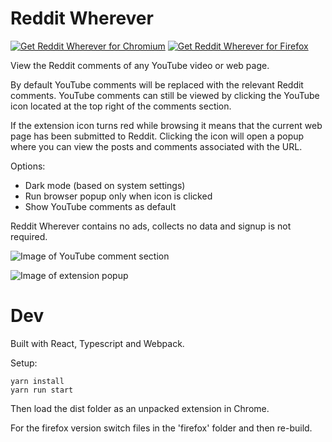 # Reddit Wherever
<a href="https://chrome.google.com/webstore/detail/reddit-wherever/delfgcgfgfjlllhhcgiaacchlnhljbcm"><img src="https://raw.githubusercontent.com/z0ccc/Reddit-Wherever/master/promo/chrome.png" alt="Get Reddit Wherever for Chromium"></a>
<a href="https://addons.mozilla.org/en-CA/firefox/addon/reddit-wherever/"><img src="https://raw.githubusercontent.com/z0ccc/Reddit-Wherever/master/promo/firefox.png" alt="Get Reddit Wherever for Firefox"></a> 


View the Reddit comments of any YouTube video or web page.

By default YouTube comments will be replaced with the relevant Reddit comments. YouTube comments can still be viewed by clicking the YouTube icon located at the top right of the comments section.

If the extension icon turns red while browsing it means that the current web page has been submitted to Reddit. Clicking the icon will open a popup where you can view the posts and comments associated with the URL.

Options:

- Dark mode (based on system settings)
- Run browser popup only when icon is clicked
- Show YouTube comments as default

Reddit Wherever contains no ads, collects no data and signup is not required.

![Image of YouTube comment section](https://raw.githubusercontent.com/z0ccc/Reddit-Wherever/master/promo/screenshot-1.png)

![Image of extension popup](https://raw.githubusercontent.com/z0ccc/Reddit-Wherever/master/promo/screenshot-2.png)

# Dev

Built with React, Typescript and Webpack.

Setup:

```
yarn install
yarn run start
```

Then load the dist folder as an unpacked extension in Chrome.

For the firefox version switch files in the 'firefox' folder and then re-build.

